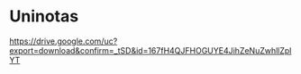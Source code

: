 # Uninotas
https://drive.google.com/uc?export=download&confirm=_tSD&id=167fH4QJFHOGUYE4JihZeNuZwhllZplYT
